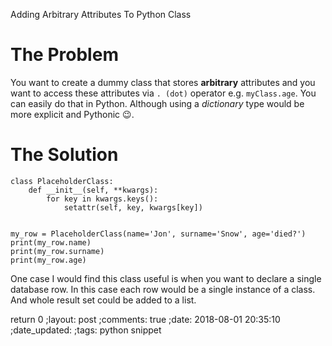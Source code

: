 Adding Arbitrary Attributes To Python Class


# The Problem


You want to create a dummy class that stores **arbitrary** attributes and you
want to access these attributes via `. (dot)` operator e.g. `myClass.age`.  You
can easily do that in Python.  Although using a _dictionary_ type would be more explicit and
Pythonic 😉.

# The Solution


```
class PlaceholderClass:
    def __init__(self, **kwargs):
        for key in kwargs.keys():
            setattr(self, key, kwargs[key])


my_row = PlaceholderClass(name='Jon', surname='Snow', age='died?')
print(my_row.name)
print(my_row.surname)
print(my_row.age)
```

One case I would find this class useful is when you want to declare a single
database row.  In this case each row would be a single instance of a class.  And
whole result set could be added to a list.


return 0
;layout: post
;comments: true
;date: 2018-08-01 20:35:10
;date_updated: 
;tags: python snippet
